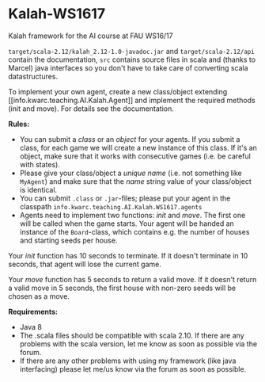 # Kalah-WS1617
Kalah framework for the AI course at FAU WS16/17

`target/scala-2.12/kalah_2.12-1.0-javadoc.jar` and
`target/scala-2.12/api` contain the documentation,
`src` contains source files in scala and (thanks to Marcel) java interfaces so you don't have to take care of converting scala datastructures.

To implement your own agent, create a new class/object extending [[info.kwarc.teaching.AI.Kalah.Agent]]
and implement the required methods (init and move). For details see the documentation.

**Rules:**
- You can submit a *class*  or an *object* for your agents. If you submit a class, for each game we will create a new instance of this class. If it's an object, make sure that it works with consecutive games (i.e. be careful with states).
- Please give your class/object a *unique name* (i.e. not something like `MyAgent`) and make sure that the *name* string value of your class/object is identical.
- You can submit `.class` or `.jar`-files; please put your agent in the classpath `info.kwarc.teaching.AI.Kalah.WS1617.agents`
- Agents need to implement two functions: *init* and *move*. The first one will be called when the game starts. Your agent will be handed an instance of the `Board`-class, which contains e.g. the number of houses and starting seeds per house.

Your *init* function has 10 seconds to terminate. If it doesn't terminate in 10 seconds, that agent will lose the current game.

Your *move* function has 5 seconds to return a valid move. If it doesn't return a valid move in
5 seconds, the first house with non-zero seeds will be chosen as a move.

**Requirements:**
- Java 8
- The .scala files should be compatible with scala 2.10. If there are any problems with the scala version, let me know as soon as possible via the forum.
- If there are any other problems with using my framework (like java interfacing) please let me/us know via the forum as soon as possible.
